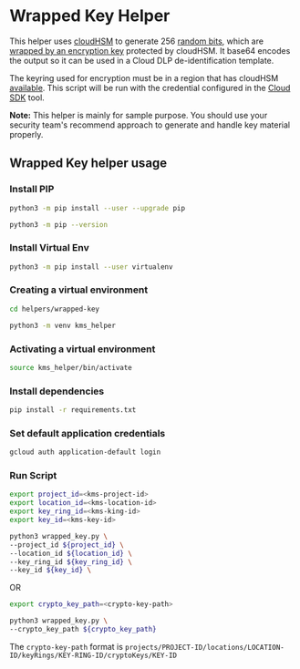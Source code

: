 # Wrapped Key Helper

This helper uses [cloudHSM](https://cloud.google.com/kms/docs/hsm#create-a-key) to generate 256 [random bits](https://cloud.google.com/kms/docs/generate-random), which are [wrapped by an encryption key](https://cloud.google.com/kms/docs/encrypt-decrypt) protected by cloudHSM.
It base64 encodes the output so it can be used in a Cloud DLP de-identification template.

The keyring used for encryption must be in a region that has cloudHSM [available](https://cloud.google.com/kms/docs/locations#regional:).
This script will be run with the credential configured in the [Cloud SDK](https://cloud.google.com/sdk/docs/authorizing#authorizing_with_a_user_account) tool.

__Note:__ This helper is mainly for sample purpose. You should use your security team's recommend approach to generate and handle key material properly.

## Wrapped Key helper usage

### Install PIP

```sh
python3 -m pip install --user --upgrade pip

python3 -m pip --version
```

### Install Virtual Env

```sh
python3 -m pip install --user virtualenv
```

### Creating a virtual environment

```sh
cd helpers/wrapped-key

python3 -m venv kms_helper
```

### Activating a virtual environment

```sh
source kms_helper/bin/activate
```

### Install dependencies

```sh
pip install -r requirements.txt
```

### Set default application credentials

```sh
gcloud auth application-default login
```

### Run Script

```sh
export project_id=<kms-project-id>
export location_id=<kms-location-id>
export key_ring_id=<kms-king-id>
export key_id=<kms-key-id>

python3 wrapped_key.py \
--project_id ${project_id} \
--location_id ${location_id} \
--key_ring_id ${key_ring_id} \
--key_id ${key_id} \
```

OR

```sh
export crypto_key_path=<crypto-key-path>

python3 wrapped_key.py \
--crypto_key_path ${crypto_key_path}
```

The `crypto-key-path` format is `projects/PROJECT-ID/locations/LOCATION-ID/keyRings/KEY-RING-ID/cryptoKeys/KEY-ID`
